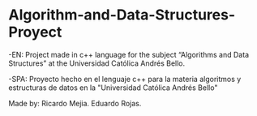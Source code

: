 # Algorithm-and-Data-Structures-Proyect
-EN:
Project made in c++ language for the subject “Algorithms and Data Structures” at the Universidad Católica Andrés Bello.

-SPA:
Proyecto hecho en el lenguaje c++ para la materia algoritmos y estructuras de datos en la "Universidad Católica Andrés Bello"

Made by:
Ricardo Mejia.
Eduardo Rojas.
